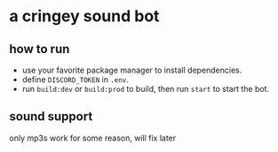 # a cringey sound bot

## how to run

- use your favorite package manager to install dependencies.
- define `DISCORD_TOKEN` in `.env`.
- run `build:dev` or `build:prod` to build, then run `start` to start the bot.

## sound support

only mp3s work for some reason, will fix later
